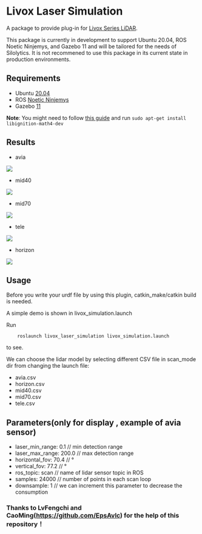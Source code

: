 # Livox Laser Simulation

A package to provide plug-in for [Livox Series LiDAR](https://www.livoxtech.com).

This package is currently in development to support Ubuntu 20.04, ROS Noetic Ninjemys, and Gazebo 11 and will be tailored for the needs of Silolytics. 
It is not recommened to use this package in its current state in production environments.

## Requirements

- Ubuntu [20.04](https://releases.ubuntu.com/20.04/)
- ROS [Noetic Ninjemys](http://wiki.ros.org/noetic/)
- Gazebo [11](http://gazebosim.org/)

**Note**: You might need to follow [this guide](https://gazebosim.org/api/math/5.0/install.html) and run `sudo apt-get install libignition-math4-dev`

## Results

- avia

![](resources/avia.gif)

- mid40

![](resources/mid40.gif)

- mid70

![](resources/mid70.gif)

- tele

![](resources/tele.gif)

- horizon

![](resources/horizon.gif)

## Usage

Before you write your urdf file by using this plugin, catkin_make/catkin build is needed.

A simple demo is shown in livox_simulation.launch

Run

```
    roslaunch livox_laser_simulation livox_simulation.launch
```

to see.

We can choose the lidar model by selecting different CSV file in scan_mode dir from changing the launch file:

- avia.csv
- horizon.csv
- mid40.csv
- mid70.csv
- tele.csv

## Parameters(only for display , example of avia sensor)

- laser_min_range: 0.1 // min detection range
- laser_max_range: 200.0 // max detection range
- horizontal_fov: 70.4 // °
- vertical_fov: 77.2 // °
- ros_topic: scan // name of lidar sensor topic in ROS
- samples: 24000 // number of points in each scan loop
- downsample: 1 // we can increment this parameter to decrease the consumption

### Thanks to LvFengchi and CaoMing(https://github.com/EpsAvlc) for the help of this repository！
